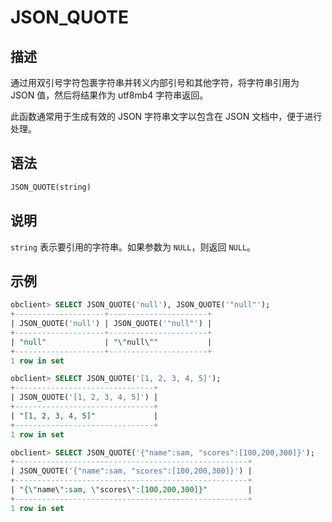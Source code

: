 JSON_QUOTE 
===============================



描述 
-----------------------

通过用双引号字符包裹字符串并转义内部引号和其他字符，将字符串引用为 JSON 值，然后将结果作为 utf8mb4 字符串返回。

此函数通常用于生成有效的 JSON 字符串文字以包含在 JSON 文档中，便于进行处理。

语法 
-----------------------

```sql
JSON_QUOTE(string)
```



说明 
-----------------------

`string` 表示要引用的字符串。如果参数为 `NULL`，则返回 `NULL`。

示例 
-----------------------

```sql
obclient> SELECT JSON_QUOTE('null'), JSON_QUOTE('"null"');
+--------------------+----------------------+
| JSON_QUOTE('null') | JSON_QUOTE('"null"') |
+--------------------+----------------------+
| "null"             | "\"null\""           |
+--------------------+----------------------+
1 row in set

obclient> SELECT JSON_QUOTE('[1, 2, 3, 4, 5]');
+-------------------------------+
| JSON_QUOTE('[1, 2, 3, 4, 5]') |
+-------------------------------+
| "[1, 2, 3, 4, 5]"             |
+-------------------------------+
1 row in set

obclient> SELECT JSON_QUOTE('{"name":sam, "scores":[100,200,300]}');
+----------------------------------------------------+
| JSON_QUOTE('{"name":sam, "scores":[100,200,300]}') |
+----------------------------------------------------+
| "{\"name\":sam, \"scores\":[100,200,300]}"         |
+----------------------------------------------------+
1 row in set
```


